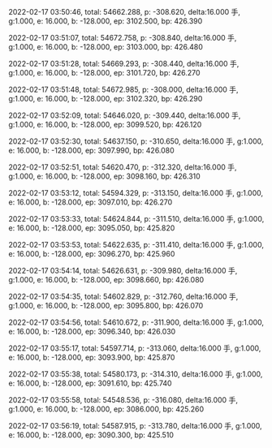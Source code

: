 2022-02-17 03:50:46, total: 54662.288, p: -308.620, delta:16.000 手, g:1.000, e: 16.000, b: -128.000, ep: 3102.500, bp: 426.390

2022-02-17 03:51:07, total: 54672.758, p: -308.840, delta:16.000 手, g:1.000, e: 16.000, b: -128.000, ep: 3103.000, bp: 426.480

2022-02-17 03:51:28, total: 54669.293, p: -308.440, delta:16.000 手, g:1.000, e: 16.000, b: -128.000, ep: 3101.720, bp: 426.270

2022-02-17 03:51:48, total: 54672.985, p: -308.000, delta:16.000 手, g:1.000, e: 16.000, b: -128.000, ep: 3102.320, bp: 426.290

2022-02-17 03:52:09, total: 54646.020, p: -309.440, delta:16.000 手, g:1.000, e: 16.000, b: -128.000, ep: 3099.520, bp: 426.120

2022-02-17 03:52:30, total: 54637.150, p: -310.650, delta:16.000 手, g:1.000, e: 16.000, b: -128.000, ep: 3097.990, bp: 426.080

2022-02-17 03:52:51, total: 54620.470, p: -312.320, delta:16.000 手, g:1.000, e: 16.000, b: -128.000, ep: 3098.160, bp: 426.310

2022-02-17 03:53:12, total: 54594.329, p: -313.150, delta:16.000 手, g:1.000, e: 16.000, b: -128.000, ep: 3097.010, bp: 426.270

2022-02-17 03:53:33, total: 54624.844, p: -311.510, delta:16.000 手, g:1.000, e: 16.000, b: -128.000, ep: 3095.050, bp: 425.820

2022-02-17 03:53:53, total: 54622.635, p: -311.410, delta:16.000 手, g:1.000, e: 16.000, b: -128.000, ep: 3096.270, bp: 425.960

2022-02-17 03:54:14, total: 54626.631, p: -309.980, delta:16.000 手, g:1.000, e: 16.000, b: -128.000, ep: 3098.660, bp: 426.080

2022-02-17 03:54:35, total: 54602.829, p: -312.760, delta:16.000 手, g:1.000, e: 16.000, b: -128.000, ep: 3095.800, bp: 426.070

2022-02-17 03:54:56, total: 54610.672, p: -311.900, delta:16.000 手, g:1.000, e: 16.000, b: -128.000, ep: 3096.340, bp: 426.030

2022-02-17 03:55:17, total: 54597.714, p: -313.060, delta:16.000 手, g:1.000, e: 16.000, b: -128.000, ep: 3093.900, bp: 425.870

2022-02-17 03:55:38, total: 54580.173, p: -314.310, delta:16.000 手, g:1.000, e: 16.000, b: -128.000, ep: 3091.610, bp: 425.740

2022-02-17 03:55:58, total: 54548.536, p: -316.080, delta:16.000 手, g:1.000, e: 16.000, b: -128.000, ep: 3086.000, bp: 425.260

2022-02-17 03:56:19, total: 54587.915, p: -313.780, delta:16.000 手, g:1.000, e: 16.000, b: -128.000, ep: 3090.300, bp: 425.510